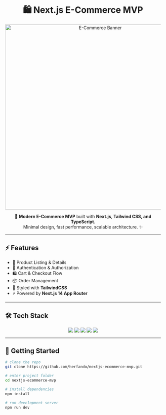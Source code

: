 <h1 align="center">🛍️ Next.js E-Commerce MVP</h1>

<p align="center">
  <img src="https://media.giphy.com/media/Yl5VGsYVQJPy3gnTz/giphy.gif" width="600" alt="E-Commerce Banner"/>
</p>

<p align="center">
  🚀 <b>Modern E-Commerce MVP</b> built with <b>Next.js, Tailwind CSS, and TypeScript</b>. <br/>
  Minimal design, fast performance, scalable architecture. ✨
</p>

---

## ⚡ Features
- 🛒 Product Listing & Details  
- 🔐 Authentication & Authorization  
- 🛍️ Cart & Checkout Flow  
- 📦 Order Management  
- 🎨 Styled with **TailwindCSS**  
- ⚡ Powered by **Next.js 14 App Router**  

---

## 🛠️ Tech Stack

<p align="center">
  <img src="https://img.shields.io/badge/Next.js-000?style=for-the-badge&logo=next.js&logoColor=white" />
  <img src="https://img.shields.io/badge/React-20232a?style=for-the-badge&logo=react&logoColor=61dafb" />
  <img src="https://img.shields.io/badge/Tailwind_CSS-38b2ac?style=for-the-badge&logo=tailwind-css&logoColor=white" />
  <img src="https://img.shields.io/badge/TypeScript-3178c6?style=for-the-badge&logo=typescript&logoColor=white" />
  <img src="https://img.shields.io/badge/Vercel-000000?style=for-the-badge&logo=vercel&logoColor=white" />
</p>

---

## 🚀 Getting Started

```bash
# clone the repo
git clone https://github.com/herfando/nextjs-ecommerce-mvp.git

# enter project folder
cd nextjs-ecommerce-mvp

# install dependencies
npm install

# run development server
npm run dev
